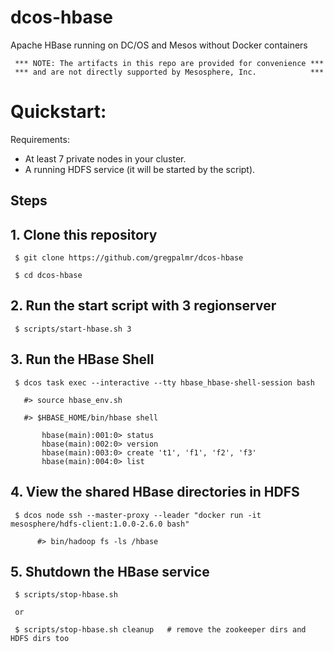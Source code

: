 # dcos-hbase
Apache HBase running on DC/OS and Mesos without Docker containers

     *** NOTE: The artifacts in this repo are provided for convenience ***
     *** and are not directly supported by Mesosphere, Inc.            ***

# Quickstart:

Requirements: 
- At least 7 private nodes in your cluster.
- A running HDFS service (it will be started by the script).

## Steps

## 1. Clone this repository

     $ git clone https://github.com/gregpalmr/dcos-hbase

     $ cd dcos-hbase

## 2. Run the start script with 3 regionserver

     $ scripts/start-hbase.sh 3

## 3. Run the HBase Shell

     $ dcos task exec --interactive --tty hbase_hbase-shell-session bash

       #> source hbase_env.sh

       #> $HBASE_HOME/bin/hbase shell

           hbase(main):001:0> status
           hbase(main):002:0> version
           hbase(main):003:0> create 't1', 'f1', 'f2', 'f3'
           hbase(main):004:0> list

## 4. View the shared HBase directories in HDFS

     $ dcos node ssh --master-proxy --leader "docker run -it mesosphere/hdfs-client:1.0.0-2.6.0 bash"

          #> bin/hadoop fs -ls /hbase

## 5. Shutdown the HBase service

     $ scripts/stop-hbase.sh

     or

     $ scripts/stop-hbase.sh cleanup   # remove the zookeeper dirs and HDFS dirs too



